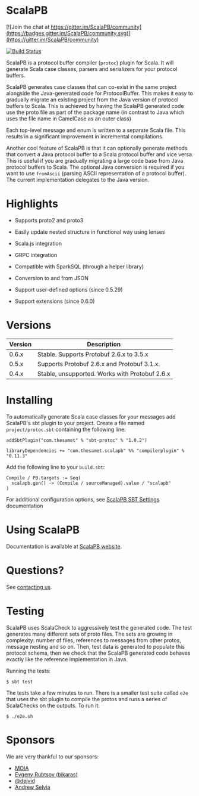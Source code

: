 ScalaPB
=======

[![Join the chat at https://gitter.im/ScalaPB/community](https://badges.gitter.im/ScalaPB/community.svg)](https://gitter.im/ScalaPB/community)

[![Build Status](https://github.com/scalapb/ScalaPB/workflows/CI/badge.svg)](https://github.com/scalapb/ScalaPB/actions?query=workflow%3ACI)

ScalaPB is a protocol buffer compiler (`protoc`) plugin for Scala. It will
generate Scala case classes, parsers and serializers for your protocol
buffers.

ScalaPB generates case classes that can co-exist in the same project alongside
the Java-generated code for ProtocolBuffer. This makes it easy to gradually
migrate an existing project from the Java version of protocol buffers to
Scala. This is achieved by having the ScalaPB generated code use the proto
file as part of the package name (in contrast to Java which uses the file name
in CamelCase as an outer class)

Each top-level message and enum is written to a separate Scala file. This
results in a significant improvement in incremental compilations.

Another cool feature of ScalaPB is that it can optionally generate methods
that convert a Java protocol buffer to a Scala protocol buffer and vice versa.
This is useful if you are gradually migrating a large code base from Java
protocol buffers to Scala.  The optional Java conversion is required if you
want to use `fromAscii` (parsing ASCII representation of a protocol buffer).
The current implementation delegates to the Java version.

Highlights
==========

- Supports proto2 and proto3

- Easily update nested structure in functional way using lenses

- Scala.js integration

- GRPC integration

- Compatible with SparkSQL (through a helper library)

- Conversion to and from JSON

- Support user-defined options (since 0.5.29)

- Support extensions (since 0.6.0)

Versions
========

Version | Description
------- | -----------
0.6.x   | Stable. Supports Protobuf 2.6.x to 3.5.x
0.5.x   | Supports Protobuf 2.6.x and Protobuf 3.1.x.
0.4.x   | Stable, unsupported. Works with Protobuf 2.6.x


Installing
==========

To automatically generate Scala case classes for your messages add ScalaPB's
sbt plugin to your project. Create a file named `project/protoc.sbt`
containing the following line:

    addSbtPlugin("com.thesamet" % "sbt-protoc" % "1.0.2")

    libraryDependencies += "com.thesamet.scalapb" %% "compilerplugin" % "0.11.3"

Add the following line to your `build.sbt`:

    Compile / PB.targets := Seq(
      scalapb.gen() -> (Compile / sourceManaged).value / "scalapb"
    )

For additional configuration options, see [ScalaPB SBT Settings](https://scalapb.github.io/docs/sbt-settings) documentation

Using ScalaPB
=============

Documentation is available at [ScalaPB website](https://scalapb.github.io/).

Questions?
==========

See [contacting us](https://scalapb.github.io/docs/contact).


Testing
=======

ScalaPB uses ScalaCheck to aggressively test the generated code. The test
generates many different sets of proto files. The sets are growing in
complexity: number of files, references to messages from other protos, message
nesting and so on. Then, test data is generated to populate this protocol
schema, then we check that the ScalaPB generated code behaves exactly like
the reference implementation in Java.

Running the tests:

    $ sbt test

The tests take a few minutes to run. There is a smaller test suite called
`e2e` that uses the sbt plugin to compile the protos and runs a series of
ScalaChecks on the outputs. To run it:

    $ ./e2e.sh

Sponsors
========
We are very thankful to our sponsors: 

* [MOIA](https://moia.io)
* [Evgeny Rubtsov (bikaras)](https://github.com/bikaras)
* [@dejvid](https://github.com/dejvid)
* [Andrew Selvia](https://github.com/andrew-selvia)
